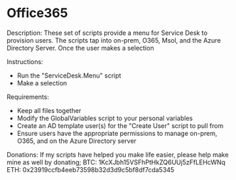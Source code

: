 # Office365

Description: 
These set of scripts provide a menu for Service Desk to provision users. The scripts tap into on-prem, O365, Msol, and
the Azure Directory Server. Once the user makes a selection

Instructions:
- Run the "ServiceDesk.Menu" script
- Make a selection

Requirements:
- Keep all files together
- Modify the GlobalVariables script to your personal variables
- Create an AD template user(s) for the "Create User" script to pull from
- Ensure users have the appropriate permissions to manage on-prem, O365, and on the Azure Directory server

Donations:
If my scripts have helped you make life easier, please help make mine as well by donating;
BTC: 1KcXJbh15VSFhPtHkZQ6UUj5zFfLEHcWNq
ETH: 0x23919ccfb4eeb73598b32d3d9c5bf8df7cda5345
